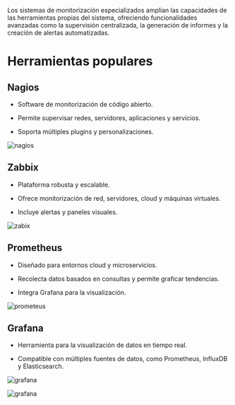 Los sistemas de monitorización especializados amplían las capacidades de las herramientas propias del sistema, ofreciendo funcionalidades avanzadas como la supervisión centralizada, la generación de informes y la creación de alertas automatizadas.

# Herramientas populares

## Nagios

- Software de monitorización de código abierto.

- Permite supervisar redes, servidores, aplicaciones y servicios.

- Soporta múltiples plugins y personalizaciones.

![nagios](nagios.png)

## Zabbix

- Plataforma robusta y escalable.

- Ofrece monitorización de red, servidores, cloud y máquinas virtuales.

- Incluye alertas y paneles visuales.

![zabix](zabix.png)



## Prometheus

- Diseñado para entornos cloud y microservicios.

- Recolecta datos basados en consultas y permite graficar tendencias.

- Integra Grafana para la visualización.


![prometeus](prometeus.png)



## Grafana

- Herramienta para la visualización de datos en tiempo real.

- Compatible con múltiples fuentes de datos, como Prometheus, InfluxDB y Elasticsearch.

![grafana](grafana.png)


![grafana](grafana1.png)

